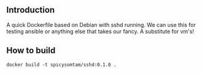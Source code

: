 ## Introduction

A quick Dockerfile based on Debian with sshd running. We can use this for testing ansible or anything else that takes our fancy. A substitute for vm's!

## How to build
```
docker build -t spicysomtam/sshd:0.1.0 .
```
